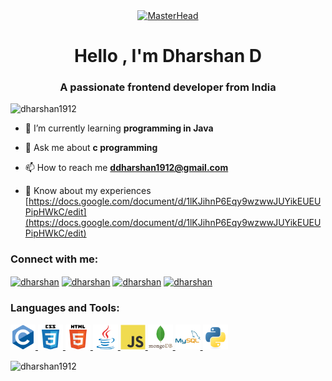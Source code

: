 <div style="display: flex; justify-content: center;">
<a href="https://dharshan1912.io"><img src="https://i.pinimg.com/originals/d4/81/f3/d481f3c72e283309071f79e01b05c06d.gif" alt="MasterHead" style="width: 1000px;height:400px"></a>
</div>
<h1 align="center">Hello , I'm Dharshan D</h1>
<h3 align="center">A passionate frontend developer from India</h3>
<p align="left"> <img src="https://komarev.com/ghpvc/?username=dharshan1912&label=Profile%20views&color=0e75b6&style=flat" alt="dharshan1912" /> </p>

- 🌱 I’m currently learning **programming in Java**

- 💬 Ask me about **c programming**

- 📫 How to reach me **ddharshan1912@gmail.com**

- 📄 Know about my experiences [https://docs.google.com/document/d/1lKJihnP6Eqy9wzwwJUYikEUEUPipHWkC/edit](https://docs.google.com/document/d/1lKJihnP6Eqy9wzwwJUYikEUEUPipHWkC/edit)

<h3 align="left">Connect with me:</h3>
<p align="left">
<a href="https://twitter.com/dharsh1912" target="blank"><img align="center" src="https://raw.githubusercontent.com/rahuldkjain/github-profile-readme-generator/master/src/images/icons/Social/twitter.svg" alt="dharshan" height="30" width="40" /></a>
<a href="https://www.linkedin.com/in/dharshan-d-895512280/" target="blank"><img align="center" src="https://raw.githubusercontent.com/rahuldkjain/github-profile-readme-generator/master/src/images/icons/Social/linked-in-alt.svg" alt="dharshan" height="30" width="40" /></a>
<a href="https://www.instagram.com/_.x.___dharsh___.x._/" target="blank"><img align="center" src="https://raw.githubusercontent.com/rahuldkjain/github-profile-readme-generator/master/src/images/icons/Social/instagram.svg" alt="dharshan" height="30" width="40" /></a>
<a href="https://www.hackerrank.com/profile/2021it0061" target="blank"><img align="center" src="https://raw.githubusercontent.com/rahuldkjain/github-profile-readme-generator/master/src/images/icons/Social/hackerrank.svg" alt="dharshan" height="30" width="40" /></a>
</p>

<h3 align="left">Languages and Tools:</h3>
<p align="left"> <a href="https://www.cprogramming.com/" target="_blank" rel="noreferrer"> <img src="https://raw.githubusercontent.com/devicons/devicon/master/icons/c/c-original.svg" alt="c" width="40" height="40"/> </a> <a href="https://www.w3schools.com/css/" target="_blank" rel="noreferrer"> <img src="https://raw.githubusercontent.com/devicons/devicon/master/icons/css3/css3-original-wordmark.svg" alt="css3" width="40" height="40"/> </a> <a href="https://www.w3.org/html/" target="_blank" rel="noreferrer"> <img src="https://raw.githubusercontent.com/devicons/devicon/master/icons/html5/html5-original-wordmark.svg" alt="html5" width="40" height="40"/> </a> <a href="https://www.java.com" target="_blank" rel="noreferrer"> <img src="https://raw.githubusercontent.com/devicons/devicon/master/icons/java/java-original.svg" alt="java" width="40" height="40"/> </a> <a href="https://developer.mozilla.org/en-US/docs/Web/JavaScript" target="_blank" rel="noreferrer"> <img src="https://raw.githubusercontent.com/devicons/devicon/master/icons/javascript/javascript-original.svg" alt="javascript" width="40" height="40"/> </a> <a href="https://www.mongodb.com/" target="_blank" rel="noreferrer"> <img src="https://raw.githubusercontent.com/devicons/devicon/master/icons/mongodb/mongodb-original-wordmark.svg" alt="mongodb" width="40" height="40"/> </a> <a href="https://www.mysql.com/" target="_blank" rel="noreferrer"> <img src="https://raw.githubusercontent.com/devicons/devicon/master/icons/mysql/mysql-original-wordmark.svg" alt="mysql" width="40" height="40"/> </a> <a href="https://www.python.org" target="_blank" rel="noreferrer"> <img src="https://raw.githubusercontent.com/devicons/devicon/master/icons/python/python-original.svg" alt="python" width="40" height="40"/> </a> </p>

<p><img align="center" src="https://github-readme-stats.vercel.app/api/top-langs?username=dharshan1912&show_icons=true&locale=en&layout=compact" alt="dharshan1912" /></p>
